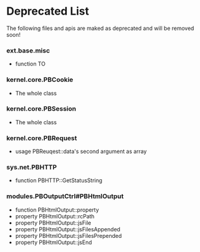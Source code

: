 # Deprecated List #
The following files and apis are maked as deprecated and will be removed soon!


### ext.base.misc ###
- function TO

### kernel.core.PBCookie ###
- The whole class

### kernel.core.PBSession ###
- The whole class

### kernel.core.PBRequest ###
- usage PBReuqest::data's second argument as array

### sys.net.PBHTTP ###
- function PBHTTP::GetStatusString

### modules.PBOutputCtrl\#PBHtmlOutput ###
- function PBHtmlOutput::property
- property PBHtmlOutput::rcPath
- property PBHtmlOutput::jsFile
- property PBHtmlOutput::jsFilesAppended
- property PBHtmlOutput::jsFilesPrepended
- property PBHtmlOutput::jsEnd

